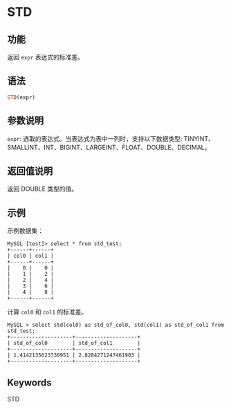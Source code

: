 # STD

## 功能

返回 `expr` 表达式的标准差。

## 语法

```Haskell
STD(expr)
```

## 参数说明

`expr`: 选取的表达式。当表达式为表中一列时，支持以下数据类型: TINYINT、SMALLINT、INT、BIGINT、LARGEINT、FLOAT、DOUBLE、DECIMAL。

## 返回值说明

返回 DOUBLE 类型的值。

## 示例

示例数据集：

```plaintext
MySQL [test]> select * from std_test;
+------+------+
| col0 | col1 |
+------+------+
|    0 |    0 |
|    1 |    2 |
|    2 |    4 |
|    3 |    6 |
|    4 |    8 |
+------+------+
```

计算 `col0` 和 `col1` 的标准差。

```plaintext
MySQL > select std(col0) as std_of_col0, std(col1) as std_of_col1 from std_test;
+--------------------+--------------------+
| std_of_col0        | std_of_col1        |
+--------------------+--------------------+
| 1.4142135623730951 | 2.8284271247461903 |
+--------------------+--------------------+
```

## Keywords

STD
